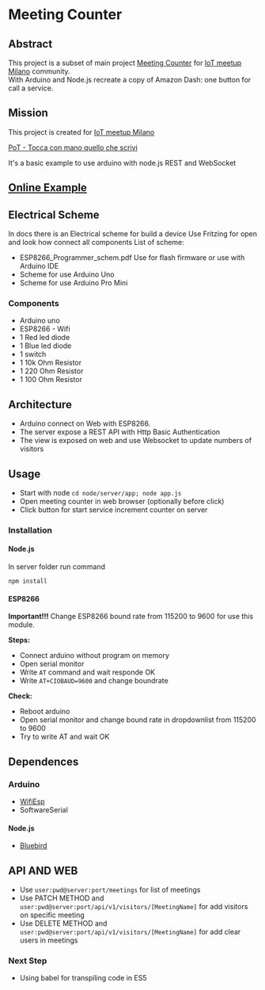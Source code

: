 # Meeting Counter

## Abstract
This project is a subset of main project [Meeting Counter](https://github.com/pasalino/MeetingCounter) for [IoT meetup Milano](https://www.meetup.com/it-IT/IoT-Meetup-Milano/) community.  
With Arduino and Node.js recreate a copy of Amazon Dash: one button for call a service.

## Mission
This project is created for [IoT meetup Milano](https://www.meetup.com/it-IT/IoT-Meetup-Milano/)

[PoT - Tocca con mano quello che scrivi](https://www.meetup.com/it-IT/IoT-Meetup-Milano/events/240049140/)

It's a basic example to use arduino with node.js REST and WebSocket

## [Online Example](http://api.tartarugamaori.it:8080/meetings)



## Electrical Scheme
In docs there is an Electrical scheme for build a device
Use Fritzing for open and look how connect all components
List of scheme:
* ESP8266_Programmer_schem.pdf Use for flash firmware or use with Arduino IDE
* Scheme for use Arduino Uno
* Scheme for use Arduino Pro Mini

### Components
* Arduino uno
* ESP8266 - Wifi
* 1 Red led diode
* 1 Blue led diode
* 1 switch
* 1 10k Ohm Resistor
* 1 220 Ohm Resistor
* 1 100 Ohm Resistor


## Architecture
* Arduino connect on Web with ESP8266. 
* The server expose a REST API with Http Basic Authentication
* The view is exposed on web and use Websocket to update numbers of visitors


## Usage

* Start with node ```cd node/server/app; node app.js```
* Open meeting counter in web browser (optionally before click)
* Click button for start service increment counter on server


### Installation

#### Node.js
In server folder run command

```npm install```

#### ESP8266
**Important!!!** Change ESP8266 bound rate from 115200 to 9600 for use this module.

**Steps:**
* Connect arduino without program on memory
* Open serial monitor
* Write ```AT``` command and wait responde OK
* Write ```AT+CIOBAUD=9600``` and change boundrate

**Check:**
* Reboot arduino
* Open serial monitor and change bound rate in dropdownlist from 115200 to 9600
* Try to write AT and wait OK

## Dependences

### Arduino
* [WifiEsp](https://github.com/bportaluri/WiFiEsp)
* SoftwareSerial

#### Node.js
* [Bluebird](http://bluebirdjs.com/docs/getting-started.html) 
## API AND WEB

* Use ```user:pwd@server:port/meetings``` for list of meetings
* Use PATCH METHOD and ```user:pwd@server:port/api/v1/visitors/[MeetingName]``` for add visitors on specific meeting
* Use DELETE METHOD and ```user:pwd@server:port/api/v1/visitors/[MeetingName]``` for add clear users in meetings

### Next Step

* Using babel for transpiling code in ES5